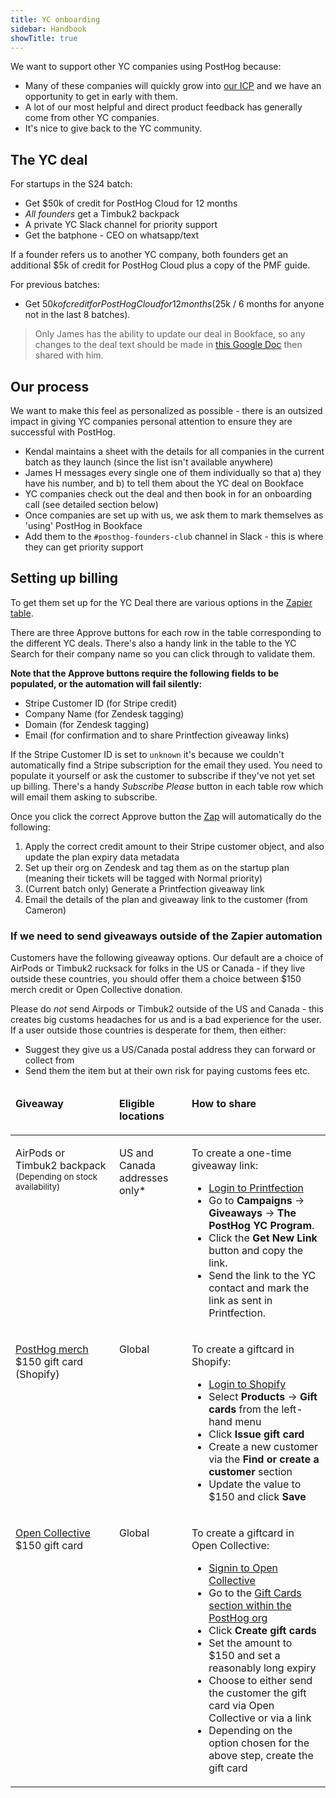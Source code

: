 ```yaml
---
title: YC onboarding
sidebar: Handbook
showTitle: true
---
```


We want to support other YC companies using PostHog because:

- Many of these companies will quickly grow into [our ICP](/handbook/strategy/ideal-customer-persona) and we have an opportunity to get in early with them. 
- A lot of our most helpful and direct product feedback has generally come from other YC companies. 
- It's nice to give back to the YC community. 

## The YC deal

For startups in the S24 batch:

- Get $50k of credit for PostHog Cloud for 12 months
- _All founders_ get a Timbuk2 backpack
- A private YC Slack channel for priority support
- Get the batphone - CEO on whatsapp/text

If a founder refers us to another YC company, both founders get an additional $5k of credit for PostHog Cloud plus a copy of the PMF guide. 

For previous batches:

- Get $50k of credit for PostHog Cloud for 12 months ($25k / 6 months for anyone not in the last 8 batches).

> Only James has the ability to update our deal in Bookface, so any changes to the deal text should be made in [this Google Doc](https://docs.google.com/document/d/17MtngAx2DeVo3YyhPwwKRvakI54SJuNmHkPtFns2IVQ/edit) then shared with him. 

## Our process

We want to make this feel as personalized as possible - there is an outsized impact in giving YC companies personal attention to ensure they are successful with PostHog. 

- Kendal maintains a sheet with the details for all companies in the current batch as they launch (since the list isn't available anywhere)
- James H messages every single one of them individually so that a) they have his number, and b) to tell them about the YC deal on Bookface
- YC companies check out the deal and then book in for an onboarding call (see detailed section below)
- Once companies are set up with us, we ask them to mark themselves as 'using' PostHog in Bookface
- Add them to the `#posthog-founders-club` channel in Slack - this is where they can get priority support

## Setting up billing

To get them set up for the YC Deal there are various options in the [Zapier table](https://tables.zapier.com/app/tables/t/01H2896A4Y47C650WK0ZKX9FPE).

There are three Approve buttons for each row in the table corresponding to the different YC deals.  There's also a handy link in the table to the YC Search for their company name so you can click through to validate them.

**Note that the Approve buttons require the following fields to be populated, or the automation will fail silently:**
* Stripe Customer ID (for Stripe credit)
* Company Name (for Zendesk tagging)
* Domain (for Zendesk tagging)
* Email (for confirmation and to share Printfection giveaway links)

If the Stripe Customer ID is set to `unknown` it's because we couldn't automatically find a Stripe subscription for the email they used.  You need to populate it yourself or ask the customer to subscribe if they've not yet set up billing.  There's a handy *Subscribe Please* button in each table row which will email them asking to subscribe.

Once you click the correct Approve button the [Zap](https://zapier.com/editor/196025535/published/196317316) will automatically do the following:

1. Apply the correct credit amount to their Stripe customer object, and also update the plan expiry data metadata
2. Set up their org on Zendesk and tag them as on the startup plan (meaning their tickets will be tagged with Normal priority)
3. (Current batch only) Generate a Printfection giveaway link
4. Email the details of the plan and giveaway link to the customer (from Cameron)

### If we need to send giveaways outside of the Zapier automation

Customers have the following giveaway options. Our default are a choice of AirPods or Timbuk2 rucksack for folks in the US or Canada - if they live outside these countries, you should offer them a choice between $150 merch credit or Open Collective donation.

Please do _not_ send Airpods or Timbuk2 outside of the US and Canada - this creates big customs headaches for us and is a bad experience for the user. If a user outside those countries is desperate for them, then either:

- Suggest they give us a US/Canada postal address they can forward or collect from
- Send them the item but at their own risk for paying customs fees etc.

<table>
<thead>
<tr>
<td width="150" valign="top">

**Giveaway**

</td>
<td width="100" valign="top">

**Eligible locations**

</td>
<td valign="top">

**How to share**

</td>
</tr>
</thead>
<tbody>

<!-- AirPods or Timbuk2 backpack via Printfection -->
<tr>
<td valign="top">

AirPods or Timbuk2 backpack
<small>(Depending on stock availability)</small>

</td>
<td valign="top">

US and Canada addresses only*

</td>
<td valign="top">

To create a one-time giveaway link:

- [Login to Printfection](https://app.printfection.com/account/secure_login.php)
- Go to **Campaigns** -> **Giveaways** -> **The PostHog YC Program**.
- Click the **Get New Link** button and copy the link.
- Send the link to the YC contact and mark the link as sent in Printfection.

</td>
</tr>

<!-- Shopify merch giftcard -->

<tr>
<td valign="top">

[PostHog merch](https://merch.posthog.com) $150 gift card (Shopify)

</td>
<td valign="top">

Global

</td>
<td valign="top">

To create a giftcard in Shopify:

- [Login to Shopify](https://posthog.myshopify.com/admin)
- Select **Products** -> **Gift cards** from the left-hand menu
- Click **Issue gift card**
- Create a new customer via the **Find or create a customer** section
- Update the value to $150 and click **Save**

</td>
</tr>

<!-- Open Collective giftcard -->

<tr>
<td valign="top">

[Open Collective](https://opencollective.com) $150 gift card

</td>
<td valign="top">

Global

</td>
<td valign="top">

To create a giftcard in Open Collective:

- [Signin to Open Collective](https://opencollective.com/signin)
- Go to the [Gift Cards section within the PostHog org](https://opencollective.com/posthog/edit/gift-cards)
- Click **Create gift cards**
- Set the amount to $150 and set a reasonably long expiry
- Choose to either send the customer the gift card via Open Collective or via a link
- Depending on the option chosen for the above step, create the gift card

</td>
</tr>

</tbody>
</table>
